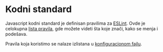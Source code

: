 # Kodni standard

Javascript kodni standard je definisan pravilima za [ESLint](https://eslint.org/). Ovde je celokupna [lista pravila](https://eslint.org/docs/rules/), gde možete videti šta koje znači, kako se menja i podešava.

Pravila koja koristimo se nalaze izlistana u [konfiguracionom fajlu](.eslintrc).
